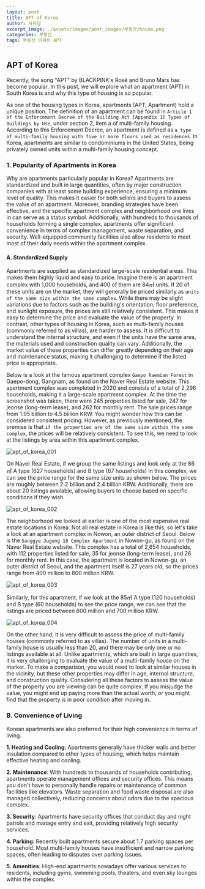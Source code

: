 ```yaml
---
layout: post
title: APT of Korea
author: 사유담
excerpt_image: ./assets/images/post_images/부동산/house.png
categories: 부동산
tags: 부동산 아파트 APT
---
```



## APT of Korea
Recently, the song "APT" by BLACKPINK's Rosé and Bruno Mars has become popular. In this post, we will explore what an apartment (APT) in South Korea is and why this type of housing is so popular.

As one of the housing types in Korea, apartments (APT, Apartment) hold a unique position. The definition of an apartment can be found in `Article 1 of the Enforcement Decree of the Building Act [Appendix 1] Types of Buildings by Use`, under section 2, item a of multi-family housing. According to this Enforcement Decree, an apartment is defined as `a type of multi-family housing with five or more floors used as residences`. In Korea, apartments are similar to condominiums in the United States, being privately owned units within a multi-family housing concept.

### 1. Popularity of Apartments in Korea
Why are apartments particularly popular in Korea? Apartments are standardized and built in large quantities, often by major construction companies with at least some building experience, ensuring a minimum level of quality. This makes it easier for both sellers and buyers to assess the value of an apartment. Moreover, branding strategies have been effective, and the specific apartment complex and neighborhood one lives in can serve as a status symbol. Additionally, with hundreds to thousands of households forming a single complex, apartments offer significant convenience in terms of complex management, waste separation, and security. Well-equipped community facilities also allow residents to meet most of their daily needs within the apartment complex.

#### A. Standardized Supply
Apartments are supplied as standardized large-scale residential areas. This makes them highly liquid and easy to price. Imagine there is an apartment complex with 1,000 households, and 400 of them are 84㎡ units. If 20 of these units are on the market, they will generally be priced similarly as `units of the same size within the same complex`. While there may be slight variations due to factors such as the building's orientation, floor preference, and sunlight exposure, the prices are still relatively consistent. This makes it easy to determine the price and evaluate the value of the property. In contrast, other types of housing in Korea, such as multi-family houses (commonly referred to as villas), are harder to assess. It is difficult to understand the internal structure, and even if the units have the same area, the materials used and construction quality can vary. Additionally, the market value of these properties can differ greatly depending on their age and maintenance status, making it challenging to determine if the listed price is appropriate.

Below is a look at the famous apartment complex `Gaepo Raemian Forest` in Gaepo-dong, Gangnam, as found on the Naver Real Estate website. This apartment complex was completed in 2020 and consists of a total of 2,296 households, making it a large-scale apartment complex. At the time the screenshot was taken, there were 245 properties listed for sale, 247 for jeonse (long-term lease), and 262 for monthly rent. The sale prices range from 1.95 billion to 4.5 billion KRW. You might wonder how this can be considered consistent pricing. However, as previously mentioned, the premise is that `if the properties are of the same size within the same complex`, the prices will be relatively consistent. To see this, we need to look at the listings by area within this apartment complex.

![apt_of_korea_001](/assets/images/post_images/부동산/apt_of_korea_001.png)

On Naver Real Estate, if we group the same listings and look only at the 86㎡ A type (627 households) and B type (67 households) in this complex, we can see the price range for the same size units as shown below. The prices are roughly between 2.2 billion and 2.4 billion KRW. Additionally, there are about 20 listings available, allowing buyers to choose based on specific conditions if they wish.

![apt_of_korea_002](/assets/images/post_images/부동산/apt_of_korea_002.png)

The neighborhood we looked at earlier is one of the most expensive real estate locations in Korea. Not all real estate in Korea is like this, so let's take a look at an apartment complex in Nowon, an outer district of Seoul. Below is the `Sanggye Jugong 10 Complex Apartment` in Nowon-gu, as found on the Naver Real Estate website. This complex has a total of 2,654 households, with 112 properties listed for sale, 35 for jeonse (long-term lease), and 26 for monthly rent. In this case, the apartment is located in Nowon-gu, an outer district of Seoul, and the apartment itself is 27 years old, so the prices range from 400 million to 800 million KRW.

![apt_of_korea_003](/assets/images/post_images/부동산/apt_of_korea_003.png)

Similarly, for this apartment, if we look at the 85㎡ A type (120 households) and B type (60 households) to see the price range, we can see that the listings are priced between 600 million and 700 million KRW.

![apt_of_korea_004](/assets/images/post_images/부동산/apt_of_korea_004.png)

On the other hand, it is very difficult to assess the price of multi-family houses (commonly referred to as villas). The number of units in a multi-family house is usually less than 20, and there may be only one or no listings available at all. Unlike apartments, which are built in large quantities, it is very challenging to evaluate the value of a multi-family house on the market. To make a comparison, you would need to look at similar houses in the vicinity, but these other properties may differ in age, internal structure, and construction quality. Considering all these factors to assess the value of the property you are viewing can be quite complex. If you misjudge the value, you might end up paying more than the actual worth, or you might find that the property is in poor condition after moving in.

### B. Convenience of Living
Korean apartments are also preferred for their high convenience in terms of living.

**1. Heating and Cooling**: Apartments generally have thicker walls and better insulation compared to other types of housing, which helps maintain effective heating and cooling.

**2. Maintenance**: With hundreds to thousands of households contributing, apartments operate management offices and security offices. This means you don't have to personally handle repairs or maintenance of common facilities like elevators. Waste separation and food waste disposal are also managed collectively, reducing concerns about odors due to the spacious complex.

**3. Security**: Apartments have security offices that conduct day and night patrols and manage entry and exit, providing relatively high security services.

**4. Parking**: Recently built apartments secure about 1.7 parking spaces per household. Most multi-family houses have insufficient and narrow parking spaces, often leading to disputes over parking issues.

**5. Amenities**: High-end apartments nowadays offer various services to residents, including gyms, swimming pools, theaters, and even sky lounges within the complex.


